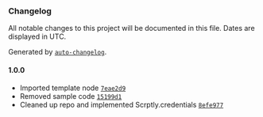 ### Changelog

All notable changes to this project will be documented in this file. Dates are displayed in UTC.

Generated by [`auto-changelog`](https://github.com/CookPete/auto-changelog).

#### 1.0.0

- Imported template node [`7eae2d9`](https://github.com/ybouane/n8n-nodes-scrptly/commit/7eae2d93acf8785512c33b57cf38a82245f1c6c1)
- Removed sample code [`15199d1`](https://github.com/ybouane/n8n-nodes-scrptly/commit/15199d1f555621d1fc2b34e202e7102c44d17013)
- Cleaned up repo and implemented Scrptly.credentials [`8efe977`](https://github.com/ybouane/n8n-nodes-scrptly/commit/8efe97735b3a5116e3d19f51e91fd3b2344274ce)
